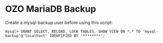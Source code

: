 # OZO MariaDB Backup

Create a mysql-backup user before using this script:

`mysql> GRANT SELECT, RELOAD, LOCK TABLES, SHOW VIEW ON *.* TO 'mysql-backup'@'localhost' IDENTIFIED BY '********';`
